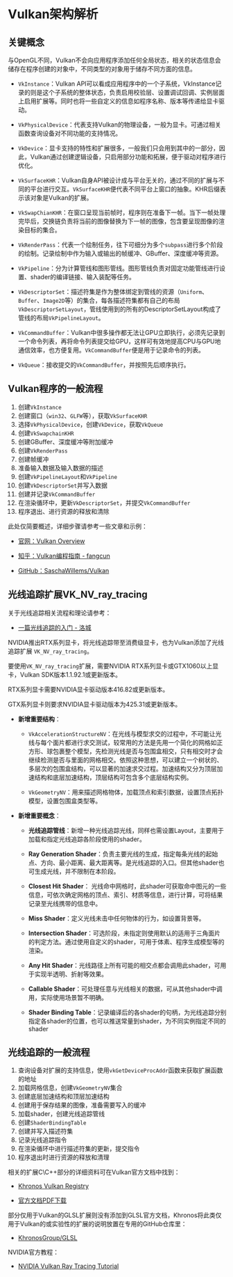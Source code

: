 # Vulkan架构解析

## 关键概念

与OpenGL不同，Vulkan不会向应用程序添加任何全局状态，相关的状态信息会储存在程序创建的对象中，不同类型的对象用于储存不同方面的信息。

* `VkInstance`：Vulkan API可以看成应用程序中的一个子系统，VkInstance记录的则是这个子系统的整体状态，负责启用校验层、设置调试回调、实例层面上启用扩展等。同时也将一些自定义的信息如程序名称、版本等传递给显卡驱动。

* `VkPhysicalDevice`：代表支持Vulkan的物理设备，一般为显卡。可通过相关函数查询设备对不同功能的支持情况。

* `VkDevice`：显卡支持的特性和扩展很多，一般我们只会用到其中的一部分，因此，Vulkan通过创建逻辑设备，只启用部分功能和拓展，便于驱动对程序进行优化。

* `VkSurfaceKHR`：Vulkan自身API被设计成与平台无关的，通过不同的扩展与不同的平台进行交互。`VkSurfaceKHR`便代表不同平台上窗口的抽象。KHR后缀表示该对象是Vulkan的扩展。

* `VkSwapChianKHR`：在窗口呈现当前帧时，程序则在准备下一帧。当下一帧处理完毕后，交换链负责将当前的图像替换为下一帧的图像，包含要呈现图像的渲染目标的集合。

* `VkRenderPass`：代表一个绘制任务，往下可细分为多个`subpass`进行多个阶段的绘制。记录绘制中作为输入或输出的帧缓冲、GBuffer、深度缓冲等资源。

* `VkPipeline`：分为计算管线和图形管线。图形管线负责对固定功能管线进行设置、shader的编译链接、输入装配等任务。

* `VkDescriptorSet`：描述符集是作为整体绑定到管线的资源（`Uniform`、`Buffer`、`Image2D`等）的集合，每各描述符集都有自己的布局`VkDescriptorSetLayout`，管线使用到的所有的DescriptorSetLayout构成了管线的布局`VkPipelineLayout`。

* `VkCommandBuffer`：Vulkan中很多操作都无法让GPU立即执行，必须先记录到一个命令列表，再将命令列表提交给GPU，这样可有效地提高CPU与GPU地通信效率，也方便复用。`VkCommandBuffer`便是用于记录命令的列表。

* `VkQueue`：接收提交的`VkCommandBuffer`，并按照先后顺序执行。

## Vulkan程序的一般流程

1. 创建`VkInstance`
2. 创建窗口（`win32`、`GLFW`等），获取`VkSurfaceKHR`
3. 选择`VkPhysicalDevice`，创建`VkDevice`，获取`VkQueue`
4. 创建`VkSwapchainKHR`
5. 创建GBuffer、深度缓冲等附加缓冲
6. 创建`VkRenderPass`
7. 创建帧缓冲
8. 准备输入数据及输入数据的描述
9. 创建`VkPipelineLayout`和`VkPipeline`
10. 创建`VkDescriptorSet`并写入数据 
11. 创建并记录`VkCommandBuffer`
12. 在渲染循环中，更新`VkDescriptorSet`，并提交`VkCommandBuffer`
13. 程序退出、进行资源的释放和清除

此处仅简要概述，详细步骤请参考一些文章和示例：  

* [官网：Vulkan Overview](https://www.khronos.org/vulkan/)

* [知乎：Vulkan编程指南 - fangcun](https://zhuanlan.zhihu.com/c_1079388229215752192)

* [GitHub：SaschaWillems/Vulkan](https://github.com/SaschaWillems/Vulkan)

## 光线追踪扩展VK_NV_ray_tracing

关于光线追踪相关流程和理论请参考：

* [一篇光线追踪的入门 - 洛城](https://zhuanlan.zhihu.com/p/41269520)

NVIDIA推出RTX系列显卡，将光线追踪带至消费级显卡，也为Vulkan添加了光线追踪扩展 `VK_NV_ray_tracing`。

要使用`VK_NV_ray_tracing`扩展，需要NVIDIA RTX系列显卡或GTX1060以上显卡，Vulkan SDK版本1.1.92.1或更新版本。

RTX系列显卡需要NVIDIA显卡驱动版本416.82或更新版本。

GTX系列显卡则要求NVIDIA显卡驱动版本为425.31或更新版本。

* **新增重要结构**：
    * `VkAccelerationStructureNV`：在光线与模型求交的过程中，不可能让光线与每个面片都进行求交测试，较常用的方法是先用一个简化的网格如正方形、球包裹整个模型，先检测光线是否与包围盒相交，只有相交时才会继续检测是否与里面的网格相交。依照这种思想，可以建立一个树状的、多层次的包围盒结构，可以显著的加速求交过程。加速结构又分为顶层加速结构和底层加速结构，顶层结构可包含多个底层结构实例。

    * `VkGeometryNV`：用来描述网格物体，加载顶点和索引数据，设置顶点拓扑模型，设置包围盒类型等。

* **新增重要概念**：
    * **光线追踪管线**：新增一种光线追踪光线，同样也需设置Layout，主要用于加载和指定光线追踪各阶段使用的shader。

    * **Ray Generation Shader**：负责主要光线的生成，指定每条光线的起始点、方向、最小距离、最大距离等。是光线追踪的入口。但其他shader也可生成光线，并不限制在本阶段。

    * **Closest Hit Shader**： 光线命中网格时，此shader可获取命中图元的一些信息，可依次确定网格的顶点、索引、材质等信息，进行计算，可将结果记录至光线携带的信息中。

    * **Miss Shader**：定义光线未击中任何物体的行为，如设置背景等。

    * **Intersection Shader**：可选阶段，未指定则使用默认的适用于三角面片的判定方法。通过使用自定义的shader，可用于体素、程序生成模型等的渲染。

    * **Any Hit Shader**：光线路径上所有可能的相交点都会调用此shader，可用于实现半透明、折射等效果。

    * **Callable Shader**：可处理任意与光线相关的数据，可从其他shader中调用，实际使用场景暂不明确。

    * **Shader Binding Table**：记录编译后的各shader的句柄，为光线追踪分别指定各shader的位置，也可以推送常量到shader，为不同实例指定不同的shader

## 光线追踪的一般流程

1. 查询设备对扩展的支持信息，使用`vkGetDeviceProcAddr`函数来获取扩展函数的地址
2. 加载网格信息，创建`VkGeometryNV`集合
3. 创建底层加速结构和顶层加速结构
4. 创建用于保存结果的图像，准备需要写入的缓冲
5. 加载shader，创建光线追踪管线
6. 创建`ShaderBindingTable`
7. 创建并写入描述符集
8. 记录光线追踪指令
9. 在渲染循环中进行描述符集的更新，提交指令
10. 程序退出时进行资源的释放和清理

相关的扩展C\C++部分的详细资料可在Vulkan官方文档中找到： 

* [Khronos Vulkan Registry](https://www.khronos.org/registry/vulkan/#apispecs)

* [官方文档PDF下载](https://www.khronos.org/registry/vulkan/specs/1.1-extensions/pdf/vkspec.pdf)

部分仅用于Vulkan的GLSL扩展则没有添加到GLSL官方文档，Khronos将此类仅用于Vulkan的或实验性的扩展的说明放置在专用的GitHub仓库里： 

* [KhronosGroup/GLSL](https://github.com/KhronosGroup/GLSL)

NVIDIA官方教程：

* [NVIDIA Vulkan Ray Tracing Tutorial](https://developer.nvidia.com/rtx/raytracing/vkray)

